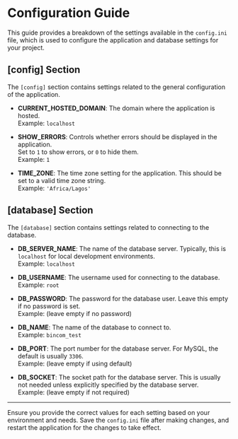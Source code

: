 # Configuration Guide

This guide provides a breakdown of the settings available in the `config.ini` file, which is used to configure the application and database settings for your project.

## [config] Section

The `[config]` section contains settings related to the general configuration of the application.

- **CURRENT_HOSTED_DOMAIN**: The domain where the application is hosted.  
  Example: `localhost`

- **SHOW_ERRORS**: Controls whether errors should be displayed in the application.  
  Set to `1` to show errors, or `0` to hide them.  
  Example: `1`

- **TIME_ZONE**: The time zone setting for the application. This should be set to a valid time zone string.  
  Example: `'Africa/Lagos'`

## [database] Section

The `[database]` section contains settings related to connecting to the database.

- **DB_SERVER_NAME**: The name of the database server. Typically, this is `localhost` for local development environments.  
  Example: `localhost`

- **DB_USERNAME**: The username used for connecting to the database.  
  Example: `root`

- **DB_PASSWORD**: The password for the database user. Leave this empty if no password is set.  
  Example: (leave empty if no password)

- **DB_NAME**: The name of the database to connect to.  
  Example: `bincom_test`

- **DB_PORT**: The port number for the database server. For MySQL, the default is usually `3306`.  
  Example: (leave empty if using default)

- **DB_SOCKET**: The socket path for the database server. This is usually not needed unless explicitly specified by the database server.  
  Example: (leave empty if not required)

---

Ensure you provide the correct values for each setting based on your environment and needs. Save the `config.ini` file after making changes, and restart the application for the changes to take effect.

